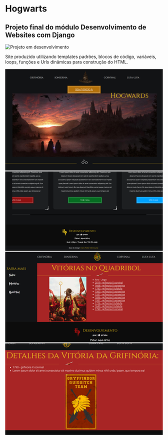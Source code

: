 # Hogwarts
## Projeto final do módulo Desenvolvimento de Websites com Django

![Projeto em desenvolvimento](http://img.shields.io/static/v1?label=STATUS&message=EM%20DESENVOLVIMENTO&color=GREEN&style=for-the-badge)

Site produzido utilizando templates padrões, blocos de código, variáveis, loops, funções e Urls dinâmicas para construção do HTML.

<img src="https://github.com/BWartchow/Hogwarts/blob/main/tela01.png">

<img src="https://github.com/BWartchow/Hogwarts/blob/main/tela02.png">

<img src="https://github.com/BWartchow/Hogwarts/blob/main/tela03.png">

<img src="https://github.com/BWartchow/Hogwarts/blob/main/tela04.png">

